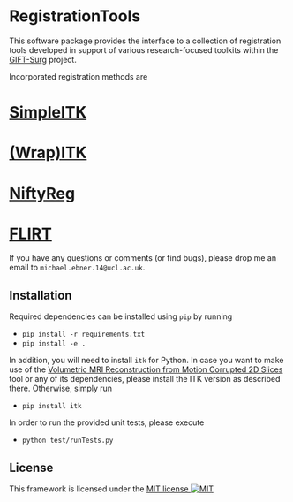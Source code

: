 # RegistrationTools 

This software package provides the interface to a collection of registration tools developed in support of various research-focused toolkits within the [GIFT-Surg](http://www.gift-surg.ac.uk/) project.

Incorporated registration methods are
# [SimpleITK](http://www.simpleitk.org/)
# [(Wrap)ITK](https://itk.org/)
# [NiftyReg](http://cmictig.cs.ucl.ac.uk/component/content/article/software/niftyreg?Itemid=145)
# [FLIRT](https://fsl.fmrib.ox.ac.uk/fsl/fslwiki/)

If you have any questions or comments (or find bugs), please drop me an email to `michael.ebner.14@ucl.ac.uk`.

## Installation

Required dependencies can be installed using `pip` by running
* `pip install -r requirements.txt`
* `pip install -e .`

In addition, you will need to install `itk` for Python. In case you want to make use of the [Volumetric MRI Reconstruction from Motion Corrupted 2D Slices](https://cmiclab.cs.ucl.ac.uk/mebner/VolumetricReconstruction) tool or any of its dependencies, please install the ITK version as described there. Otherwise, simply run
* `pip install itk`

In order to run the provided unit tests, please execute
* `python test/runTests.py`

## License
This framework is licensed under the [MIT license ![MIT](https://raw.githubusercontent.com/legacy-icons/license-icons/master/dist/32x32/mit.png)](http://opensource.org/licenses/MIT)
